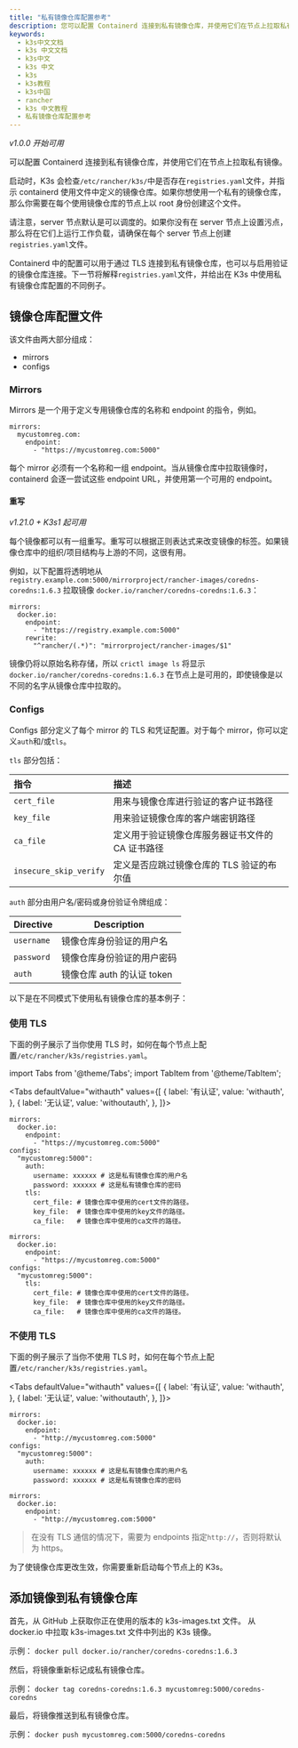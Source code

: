 ```yaml
---
title: "私有镜像仓库配置参考"
description: 您可以配置 Containerd 连接到私有镜像仓库，并使用它们在节点上拉取私有镜像。
keywords:
  - k3s中文文档
  - k3s 中文文档
  - k3s中文
  - k3s 中文
  - k3s
  - k3s教程
  - k3s中国
  - rancher
  - k3s 中文教程
  - 私有镜像仓库配置参考
---
```


_v1.0.0 开始可用_

可以配置 Containerd 连接到私有镜像仓库，并使用它们在节点上拉取私有镜像。

启动时，K3s 会检查`/etc/rancher/k3s/`中是否存在`registries.yaml`文件，并指示 containerd 使用文件中定义的镜像仓库。如果你想使用一个私有的镜像仓库，那么你需要在每个使用镜像仓库的节点上以 root 身份创建这个文件。

请注意，server 节点默认是可以调度的。如果你没有在 server 节点上设置污点，那么将在它们上运行工作负载，请确保在每个 server 节点上创建`registries.yaml`文件。

Containerd 中的配置可以用于通过 TLS 连接到私有镜像仓库，也可以与启用验证的镜像仓库连接。下一节将解释`registries.yaml`文件，并给出在 K3s 中使用私有镜像仓库配置的不同例子。

## 镜像仓库配置文件

该文件由两大部分组成：

- mirrors
- configs

### Mirrors

Mirrors 是一个用于定义专用镜像仓库的名称和 endpoint 的指令，例如。

```
mirrors:
  mycustomreg.com:
    endpoint:
      - "https://mycustomreg.com:5000"
```

每个 mirror 必须有一个名称和一组 endpoint。当从镜像仓库中拉取镜像时，containerd 会逐一尝试这些 endpoint URL，并使用第一个可用的 endpoint。

#### 重写

_v1.21.0 + K3s1 起可用_

每个镜像都可以有一组重写。重写可以根据正则表达式来改变镜像的标签。如果镜像仓库中的组织/项目结构与上游的不同，这很有用。

例如，以下配置将透明地从 `registry.example.com:5000/mirrorproject/rancher-images/coredns-coredns:1.6.3` 拉取镜像 `docker.io/rancher/coredns-coredns:1.6.3`：

```
mirrors:
  docker.io:
    endpoint:
      - "https://registry.example.com:5000"
    rewrite:
      "^rancher/(.*)": "mirrorproject/rancher-images/$1"
```

镜像仍将以原始名称存储，所以 `crictl image ls` 将显示 `docker.io/rancher/coredns-coredns:1.6.3` 在节点上是可用的，即使镜像是以不同的名字从镜像仓库中拉取的。

### Configs

Configs 部分定义了每个 mirror 的 TLS 和凭证配置。对于每个 mirror，你可以定义`auth`和/或`tls`。

`tls` 部分包括：

| 指令                   | 描述                                             |
| :--------------------- | :----------------------------------------------- |
| `cert_file`            | 用来与镜像仓库进行验证的客户证书路径             |
| `key_file`             | 用来验证镜像仓库的客户端密钥路径                 |
| `ca_file`              | 定义用于验证镜像仓库服务器证书文件的 CA 证书路径 |
| `insecure_skip_verify` | 定义是否应跳过镜像仓库的 TLS 验证的布尔值        |

`auth` 部分由用户名/密码或身份验证令牌组成：

| Directive  | Description                |
| ---------- | -------------------------- |
| `username` | 镜像仓库身份验证的用户名   |
| `password` | 镜像仓库身份验证的用户密码 |
| `auth`     | 镜像仓库 auth 的认证 token |

以下是在不同模式下使用私有镜像仓库的基本例子：

### 使用 TLS

下面的例子展示了当你使用 TLS 时，如何在每个节点上配置`/etc/rancher/k3s/registries.yaml`。

import Tabs from '@theme/Tabs';
import TabItem from '@theme/TabItem';

<Tabs
defaultValue="withauth"
values={[
{ label: '有认证', value: 'withauth', },
{ label: '无认证', value: 'withoutauth', },
]}>

<TabItem value="withauth">

```
mirrors:
  docker.io:
    endpoint:
      - "https://mycustomreg.com:5000"
configs:
  "mycustomreg:5000":
    auth:
      username: xxxxxx # 这是私有镜像仓库的用户名
      password: xxxxxx # 这是私有镜像仓库的密码
    tls:
      cert_file: # 镜像仓库中使用的cert文件的路径。
      key_file:  # 镜像仓库中使用的key文件的路径。
      ca_file:   # 镜像仓库中使用的ca文件的路径。
```

</TabItem>

<TabItem value="withoutauth">

```
mirrors:
  docker.io:
    endpoint:
      - "https://mycustomreg.com:5000"
configs:
  "mycustomreg:5000":
    tls:
      cert_file: # 镜像仓库中使用的cert文件的路径。
      key_file:  # 镜像仓库中使用的key文件的路径。
      ca_file:   # 镜像仓库中使用的ca文件的路径。
```

</TabItem>

</Tabs>

### 不使用 TLS

下面的例子展示了当你不使用 TLS 时，如何在每个节点上配置`/etc/rancher/k3s/registries.yaml`。

<Tabs
defaultValue="withauth"
values={[
{ label: '有认证', value: 'withauth', },
{ label: '无认证', value: 'withoutauth', },
]}>

<TabItem value="withauth">

```
mirrors:
  docker.io:
    endpoint:
      - "http://mycustomreg.com:5000"
configs:
  "mycustomreg:5000":
    auth:
      username: xxxxxx # 这是私有镜像仓库的用户名
      password: xxxxxx # 这是私有镜像仓库的密码
```

</TabItem>

<TabItem value="withoutauth">

```
mirrors:
  docker.io:
    endpoint:
      - "http://mycustomreg.com:5000"
```

</TabItem>

</Tabs>

> 在没有 TLS 通信的情况下，需要为 endpoints 指定`http://`，否则将默认为 https。

为了使镜像仓库更改生效，你需要重新启动每个节点上的 K3s。

## 添加镜像到私有镜像仓库

首先，从 GitHub 上获取你正在使用的版本的 k3s-images.txt 文件。
从 docker.io 中拉取 k3s-images.txt 文件中列出的 K3s 镜像。

示例： `docker pull docker.io/rancher/coredns-coredns:1.6.3`

然后，将镜像重新标记成私有镜像仓库。

示例： `docker tag coredns-coredns:1.6.3 mycustomreg:5000/coredns-coredns`

最后，将镜像推送到私有镜像仓库。

示例： `docker push mycustomreg.com:5000/coredns-coredns`
